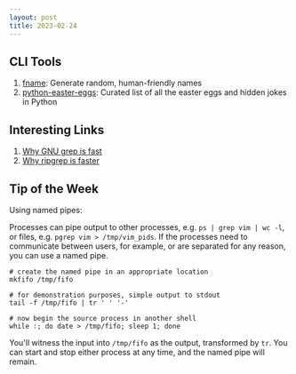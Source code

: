 ```yaml
---
layout: post
title: 2023-02-24
---
```


## CLI Tools

1. [fname](https://github.com/Splode/fname): Generate random, human-friendly names
2. [python-easter-eggs](https://github.com/OrkoHunter/python-easter-eggs): Curated list of all the easter eggs and hidden jokes in Python

## Interesting Links

1. [Why GNU grep is fast](https://lists.freebsd.org/pipermail/freebsd-current/2010-August/019310.html)
2. [Why ripgrep is faster](https://reddit.com/r/linux/comments/118ok87/_/j9jdo7b/?context=1)

## Tip of the Week

Using named pipes:

Processes can pipe output to other processes, e.g. `ps | grep vim | wc -l`, or files, e.g. `pgrep vim > /tmp/vim_pids`. If the processes need to communicate between users, for example, or are separated for any reason, you can use a named pipe.

```
# create the named pipe in an appropriate location
mkfifo /tmp/fifo

# for demonstration purposes, simple output to stdout
tail -f /tmp/fifo | tr ' ' '-'

# now begin the source process in another shell
while :; do date > /tmp/fifo; sleep 1; done
```

You'll witness the input into `/tmp/fifo` as the output, transformed by `tr`. You can start and stop either process at any time, and the named pipe will remain.

